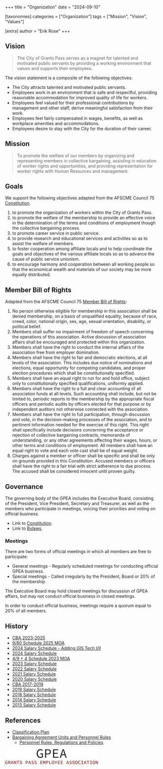 +++
title = "Organization"
date = "2024-09-10"

[taxonomies]
categories = ["Organization"]
tags = ["Mission", "Vision", "Values"]

[extra]
author = "Erik Rose"
+++

## Vision ##

> The City of Grants Pass serves as a magnet for talented and motivated public servants by providing a working environment that values and supports their employees.

The vision statement is a composite of the following objectives:

* The City attracts talented and motivated public servants.
* Employees work in an environment that is safe and respectful, providing reasonable accommodation for improved quality of life for workers.
* Employees feel valued for their professional contributions by management and other staff, derive meaningful satisfaction from their work.
* Employees feel fairly compensated in wages, benefits, as well as workplace amenities and accommodations.
* Employees desire to stay with the City for the duration of their career.

## Mission ##

> To promote the welfare of our members by organizing and representing members in collective bargaining, assisting in education of worker rights and opportunities, and providing representation for worker rights with Human Resources and management.

## Goals ##

We support the following objectives adapted from the AFSCME Council 75 [Constitution](https://actionnetwork.org/user_files/user_files/000/104/332/original/2024_Constitution_Oregon_AFSCME_Council_75_.pdf).

1. to promote the organization of workers within the City of Grants Pass.
1. to promote the welfare of the membership to provide an effective voice in the determination of the terms and conditions of employment though the collective bargaining process.
1. to promote career service in public service.
1. to provide research and educational services and activities so as to assist the welfare of members.
1. to foster cooperation among affiliate locals and to help coordinate the goals and objectives of the various affiliate locals so as to advance the cause of public service unionism.
1. to encourage harmony and cooperation between all working people so that the economical wealth and materials of our society may be more equally distributed.

## Member Bill of Rights

Adapted from the AFSCME Council 75 [Member Bill of Rights](https://www.oregonafscme.org/afscme-oregon/resources-afscme-constitution):

1. No person otherwise eligible for membership in this association shall be denied membership, on a basis of unqualified equality, because of race, creed, color, national origin, sex, age, sexual orientation, disability, or political belief.
1. Members shall suffer no impairment of freedom of speech concerning the operations of this association. Active discussion of association affairs shall be encouraged and protected within this organization.
1. Members shall have the right to conduct the internal affairs of the association free from employer domination.
1. Members shall have the right to fair and democratic elections, at all levels of the association. This includes due notice of nominations and elections, equal opportunity for competing candidates, and proper election procedures which shall be constitutionally specified.
1. Members shall have an equal right to run for and hold office, subject only to constitutionally specified qualifications, uniformly applied.
1. Members shall have the right to a full and clear accounting of all association funds at all levels. Such accounting shall include, but not be limited to, periodic reports to the membership by the appropriate fiscal officers and periodic audits by officers elected for that purpose or by independent auditors not otherwise connected with the association.
1. Members shall have the right to full participation, through discussion and vote, in the decision-making processes of the association, and to pertinent information needed for the exercise of this right. This right shall specifically include decisions concerning the acceptance or rejection of collective bargaining contracts, memoranda of understanding, or any other agreements affecting their wages, hours, or other terms and conditions of employment. All members shall have an equal right to vote and each vote cast shall be of equal weight.
1. Charges against a member or officer shall be specific and shall be only on grounds provided in this Constitution. Accused members or officers shall have the right to a fair trial with strict adherence to due process. The accused shall be considered innocent until proven guilty.

## Governance ##

The governing body of the GPEA includes the Executive Board, consisting of the President, Vice President, Secretary and Treasurer, as well as the members who participate in meetings, voicing their priorities and voting on official business.

* Link to [Constitution](../constitution).
* Link to [Bylaws](../bylaws).

### Meetings

There are two forms of official meetings in which all members are free to participate:

* General meetings - Regularly scheduled meetings for conducting official GPEA business.
* Special meetings - Called irregularly by the President, Board or 20% of the membership.

The Executive Board may hold closed meetings for discussion of GPEA affairs, but may not conduct official business in closed meetings.

In order to conduct official business, meetings require a quorum equal to 20% of all members.

## History ##

* [CBA 2023-2025](https://www.grantspassoregon.gov/DocumentCenter/View/10367/GPEA-CBA-January-1-2023-to-December-31-2025)
* [9/80 Schedule 2025 MOA](https://www.grantspassoregon.gov/DocumentCenter/View/27174/GPEA-MOA-9-80-Schedule-Option-Expires-12312025)
* [2024 Salary Schedule - Adding GIS Tech I/II](https://www.grantspassoregon.gov/DocumentCenter/View/32756/2024-Grants-Pass-Employee-Association-GPEA-Add-GIS-Tech-II-Effective-7123?bidId=)
* [2024 Salary Schedule](https://www.grantspassoregon.gov/DocumentCenter/View/34580/2024-Grants-Pass-Employee-Association-GPEA-Effective-712024?bidId=)
* [4/9 + 4 Schedule 2023 MOA](https://www.grantspassoregon.gov/DocumentCenter/View/24718/GPEA-MOA-4-9-plus-4-Expires-8-1-2023)
* [2023 Salary Schedule](https://www.grantspassoregon.gov/DocumentCenter/View/27951/2023-Grants-Pass-Employee-Association-GPEA-Effective-712023?bidId=)
* [2022 Salary Schedule](https://www.grantspassoregon.gov/DocumentCenter/View/24552/2022-Grants-Pass-Employee-Association-GPEA-Effective-712022?bidId=)
* [2021 Salary Schedule](https://www.grantspassoregon.gov/DocumentCenter/View/22574/2021-Grants-Pass-Employee-Association-GPEA-Effective-7121?bidId=)
* [2020 Salary Schedule](https://www.grantspassoregon.gov/DocumentCenter/View/20748/2020-Grants-Pass-Employee-Association-GPEA-Effective-7120?bidId=)
* [CBA 2017-2019](https://www.grantspassoregon.gov/DocumentCenter/View/177/GPEA-PDF?bidId=)
* [2019 Salary Schedule](https://www.grantspassoregon.gov/DocumentCenter/View/14520/2019-Grants-Pass-Employee-Association-GPEA-Effective-1119-PDF?bidId=)
* [2018 Salary Schedule](https://www.grantspassoregon.gov/DocumentCenter/View/13306/2018-Grants-Pass-Employee-Association-GPEA-Effective-7118-PDF?bidId=)
* [2014 Salary Schedule](https://www.grantspassoregon.gov/DocumentCenter/View/282/2014-Grants-Pass-Employees-Association-GPEA-PDF?bidId=)
* [2013 Salary Schedule](https://www.grantspassoregon.gov/DocumentCenter/View/276/2013-Grants-Pass-Employees-Association-GPEA-PDF?bidId=)

## References ##

* [Classification Plan](https://www.grantspassoregon.gov/191/Classification-Plan)
* [Bargaining Agreement Units and Personnel Rules](https://www.grantspassoregon.gov/187/Bargaining-Unit-Agreements-Personnel-Rul)
  * [Personnel Rules, Regulations and Policies](https://www.grantspassoregon.gov/DocumentCenter/View/128/Personnel-Rules-Regulations--Policies-PDF)

![GPEA logo](../content/gpea_logo.png)
